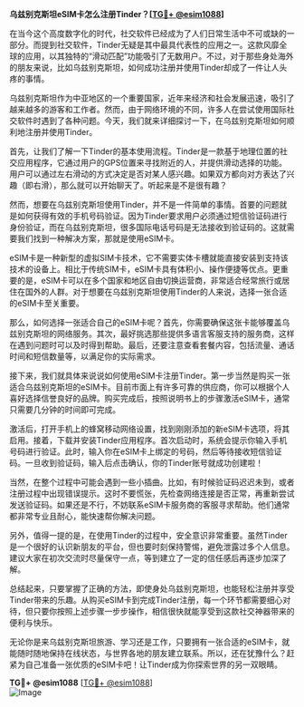 **乌兹别克斯坦eSIM卡怎么注册Tinder？[[TG💪+ @esim1088](https://t.me/s/esim1088)]**

在当今这个高度数字化的时代，社交软件已经成为了人们日常生活中不可或缺的一部分。而提到社交软件，Tinder无疑是其中最具代表性的应用之一。这款风靡全球的应用，以其独特的“滑动匹配”功能吸引了无数用户。不过，对于那些身处海外的朋友来说，比如乌兹别克斯坦，如何成功注册并使用Tinder却成了一件让人头疼的事情。

乌兹别克斯坦作为中亚地区的一个重要国家，近年来经济和社会发展迅速，吸引了越来越多的游客和工作者。然而，由于网络环境的不同，许多人在尝试使用国际社交软件时遇到了各种问题。今天，我们就来详细探讨一下，在乌兹别克斯坦如何顺利地注册并使用Tinder。

首先，让我们了解一下Tinder的基本使用流程。Tinder是一款基于地理位置的社交应用程序，它通过用户的GPS位置来寻找附近的人，并提供滑动选择的功能。用户可以通过左右滑动的方式决定是否对某人感兴趣。如果双方都向对方表达了兴趣（即右滑），那么就可以开始聊天了。听起来是不是很有趣？

然而，想要在乌兹别克斯坦使用Tinder，并不是一件简单的事情。首要的问题就是如何获得有效的手机号码验证。因为Tinder要求用户必须通过短信验证码进行身份验证，而在乌兹别克斯坦，很多国际电话号码是无法接收到验证码的。这就需要我们找到一种解决方案，那就是使用eSIM卡。

eSIM卡是一种新型的虚拟SIM卡技术，它不需要实体卡槽就能直接安装到支持该技术的设备上。相比于传统SIM卡，eSIM卡具有体积小、操作便捷等优点。更重要的是，eSIM卡可以在多个国家和地区自由切换运营商，非常适合经常旅行或居住在国外的人群。对于想要在乌兹别克斯坦使用Tinder的人来说，选择一张合适的eSIM卡至关重要。

那么，如何选择一张适合自己的eSIM卡呢？首先，你需要确保这张卡能够覆盖乌兹别克斯坦的网络服务。其次，最好挑选那些提供多语言客服支持的服务商，这样在遇到问题时可以及时得到帮助。最后，还要注意查看套餐内容，包括流量、通话时间和短信数量等，以满足你的实际需求。

接下来，我们就具体来说说如何使用eSIM卡注册Tinder。第一步当然是购买一张适合乌兹别克斯坦的eSIM卡。目前市面上有许多可靠的供应商，你可以根据个人喜好选择信誉良好的品牌。购买完成后，按照说明书上的步骤激活eSIM卡，通常只需要几分钟的时间即可完成。

激活后，打开手机上的蜂窝移动网络设置，找到刚刚添加的新eSIM卡选项，将其启用。接着，下载并安装Tinder应用程序。首次启动时，系统会提示你输入手机号码进行验证。此时，输入你在eSIM卡上绑定的号码，然后等待接收短信验证码。一旦收到验证码，输入后点击确认，你的Tinder账号就成功创建啦！

当然，在整个过程中可能会遇到一些小插曲。比如，有时候验证码迟迟未到，或者注册过程中出现错误提示。这时不要慌张，先检查网络连接是否正常，再重新尝试发送验证码。如果还是不行，不妨联系eSIM卡服务商的客服寻求帮助。他们通常都非常专业且耐心，能快速帮你解决问题。

另外，值得一提的是，在使用Tinder的过程中，安全意识非常重要。虽然Tinder是一个很好的认识新朋友的平台，但也要时刻保持警惕，避免泄露过多个人信息。建议大家在初次交流时尽量保守一点，等到建立了一定的信任感后再逐步加深了解。

总结起来，只要掌握了正确的方法，即使身处乌兹别克斯坦，也能轻松注册并享受Tinder带来的乐趣。从购买eSIM卡到完成Tinder注册，每一个环节都需要细心对待，但只要你按照上述步骤一步步操作，相信很快就能享受到这款社交神器带来的便利与快乐。

无论你是来乌兹别克斯坦旅游、学习还是工作，只要拥有一张合适的eSIM卡，就能随时随地保持在线状态，与世界各地的朋友建立联系。所以，还在犹豫什么？赶紧为自己准备一张优质的eSIM卡吧！让Tinder成为你探索世界的另一双眼睛。

**TG💪+ @esim1088** [[TG💪+ @esim1088](https://t.me/s/esim1088)]  
![Image](https://i.postimg.cc/4NQfJmqS/Snipaste-2025-05-13-00-14-12.png)